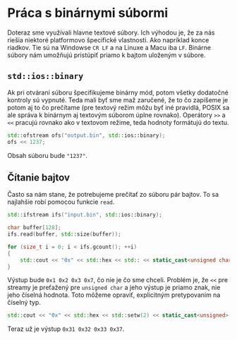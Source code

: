 # Práca s binárnymi súbormi

Doteraz sme využívali hlavne textové súbory. Ich výhodou je, že za nás riešia niektoré platformovo špecifické vlastnosti. Ako napríklad konce riadkov. Tie sú na Windowse `CR LF` a na Linuxe a Macu iba `LF`. Binárne súbory nám umožňujú pristúpiť priamo k bajtom uloženým v súbore. 

## `std::ios::binary`

Ak pri otváraní súboru špecifikujeme binárny mód, potom všetky dodatočné kontroly sú vypnuté. Teda mali byť sme maž zaručené, že to čo zapíšeme je potom aj to čo prečítame (pre textový režim môžu byť iné pravidlá, POSIX sa ale správa k binárnym aj textovým súborom úplne rovnako). Operátory `>>` a `<<` pracujú rovnako ako v textovom režime, teda hodnoty formátujú do textu. 

```cpp
std::ofstream ofs("output.bin", std::ios::binary);
ofs << 1237;
```

Obsah súboru bude `"1237"`. 

## Čítanie bajtov

Často sa nám stane, že potrebujeme prečítať zo súboru pár bajtov. To sa najlahšie robí pomocou funkcie `read`. 

```cpp
std::ifstream ifs("input.bin", std::ios::binary);

char buffer[128];
ifs.read(buffer, std::size(buffer));

for (size_t i = 0; i < ifs.gcount(); ++i)
{
    std::cout << "0x" << std::hex << std:: << static_cast<unsigned char>(buffer[i]) << ' ';
}
```

Výstup bude `0x1 0x2 0x3 0x7`, čo nie je čo sme chceli. Problém je, že `<<` pre streamy je preťažený pre `unsigned char` a jeho výstup je priamo znak, nie jeho číselná hodnota. Toto môžeme opraviť, explicitným pretypovaním na číselný typ. 

```cpp
std::cout << "0x" << std::hex << std::setw(2) << static_cast<unsigned>(buffer[i]) << ' ';
```

Teraz už je výstup `0x31 0x32 0x33 0x37`. 